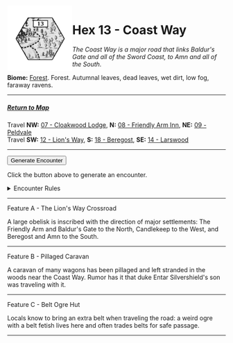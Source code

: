 
<img align="left" width=150px src="/images/Hexes/hex13.png">
<h1>Hex 13 - Coast Way</h1>

*The Coast Way is a major road that links Baldur's Gate and all of the Sword Coast, to Amn and all of the South.*

**Biome:** <u>Forest</u>. Forest. Autumnal leaves, dead leaves, wet dirt, low fog, faraway ravens.

---

##### [Return to Map](https://saltygoo.github.io/2024/12/31/BGHex/)
Travel **NW:** [07 - Cloakwood Lodge](/pages/BaldurHex/07-CloakwoodLodge), **N:** [08 - Friendly Arm Inn](/pages/BaldurHex/08-FriendlyArm), **NE:** [09 - Peldvale](/pages/BaldurHex/09-Peldvale)<br>
Travel **SW:** [12 - Lion's Way](/pages/BaldurHex/12-LionsWay), **S:** [18 - Beregost](/pages/BaldurHex/18-Beregost), **SE:** [14 - Larswood](/pages/BaldurHex/14-LarswoodStones)

 ---
 
<button id="generateText" >Generate Encounter</button> <br>

<span class="grey" id="result" style="height: 75px;"> Click the button above to generate an encounter. </span>

<details markdown="1">
<summary>Encounter Rules</summary>
Generate an encounter the first time the party goes to one of this hex's features and every 12 hours. Encounters can happen on the way to the location or at the destination. If an encounter would happen while the party rests, good survival skills while setting up camp make the encounter happen after the full rest is completed. Search the [Baldur's Gate Wiki](https://baldursgate.fandom.com/wiki/Baldur%27s_Gate_Wiki) for information on named NPC. Do not hesitate to replace any named NPC by one the players have already met from time to time! It makes for a better story.
</details>

 ---

<span class="blacktitle"> Feature A - The Lion's Way Crossroad</span>

A large obelisk is inscribed with the direction of major settlements: The Friendly Arm and Baldur's Gate to the North, Candlekeep to the West, and Beregost and Amn to the South.

---

<span class="blacktitle"> Feature B - Pillaged Caravan</span>

A caravan of many wagons has been pillaged and left stranded in the woods near the Coast Way. Rumor has it that duke Entar Silvershield's son was traveling with it.

---

<span class="blacktitle"> Feature C - Belt Ogre Hut</span>

Locals know to bring an extra belt when traveling the road: a weird ogre with a belt fetish lives here and often trades belts for safe passage.

---

<script>
    const climate1 = "Forest";
    const climate2 = "Forest";
</script>
<script src="/scripts/BGencounter.js"></script>

